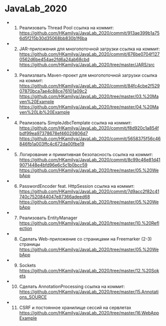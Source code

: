 # JavaLab_2020

* 01. Реализовать Thread Pool 
ссылка на коммит: https://github.com/HKamilya/JavaLab_2020/commit/913ae399b1a756d5f215b30d35068bb830b1f6ba

* 02. JAR-приложения для многопоточной загрузки 
ссылка на коммит: https://github.com/HKamilya/JavaLab_2020/commit/676be0704f1270562d6be454ae2fd6a24ab68cbd
https://github.com/HKamilya/JavaLab_2020/tree/master/JARS/src

* 03. Реализлвать Maven-проект для многопоточной загрузки 
ссылка на коммит: https://github.com/HKamilya/JavaLab_2020/commit/84fc4cbe2f52907870bca7ae4c88ce76101a09c2
https://github.com/HKamilya/JavaLab_2020/tree/master/03.%20Maven%20Example
https://github.com/HKamilya/JavaLab_2020/tree/master/04.%20Maven%20Lib%20Example

* 04. Реализовать SimpleJdbcTemplate 
ссылка на коммит: https://github.com/HKamilya/JavaLab_2020/commit/f8d920c1a854fbdf99ea97378678ef46029806d7 https://github.com/HKamilya/JavaLab_2020/commit/5658375f56c46846fb1a003ffc4c672da00fbe19

* 05. Логирование и примитивная безопасность 
ссылка на коммит: https://github.com/HKamilya/JavaLab_2020/commit/8c99c46e81d419071448e4bfd96e6c5c1b0bcc59
https://github.com/HKamilya/JavaLab_2020/tree/master/05.%20WebApp

* 06. PasswordEncoder feat. HttpSession 
ссылка на коммит: https://github.com/HKamilya/JavaLab_2020/commit/7d9acc2f82c41740c7520844047e87366adeed68
https://github.com/HKamilya/JavaLab_2020/tree/master/05.%20WebApp

* 07. Реализовать EntityManager 
https://github.com/HKamilya/JavaLab_2020/tree/master/10.%20Reflection

* 08. Сделать Web-приложение со страницами на Freemarker (2-3) страницы
https://github.com/HKamilya/JavaLab_2020/tree/master/05.%20WebApp

* 09. Sockets
https://github.com/HKamilya/JavaLab_2020/tree/master/12.%20Sokets

* 10. Сделать AnnotationProcessing
ссылка на коммит:
https://github.com/HKamilya/JavaLab_2020/tree/master/15.Annotations_SOURCE

* 11. CSRF и постоянное хранилище сессий
на сервлетах
https://github.com/HKamilya/JavaLab_2020/tree/master/16.WebAppExample
